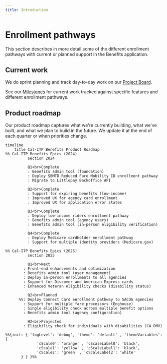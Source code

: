```yaml
---
title: Introduction
---
```


# Enrollment pathways

This section describes in more detail some of the different enrollment pathways with current or planned support in the Benefits application.

## Current work

We do sprint planning and track day-to-day work on our [Project Board][board].

See our [Milestones][milestones] for current work tracked against specific features and different enrollment pathways.

## Product roadmap

Our product roadmap captures what we're currently building, what we've built, and what we plan to build in the future. We update it at the end of each quarter or when priorities change.

```mermaid
timeline
    title Cal-ITP Benefits Product Roadmap
%% Cal-ITP Benefits Epics (2024)
          section 2024

          Q1<br>Complete
          : Benefits admin tool (foundation)
          : Deploy SBMTD Reduced Fare Mobility ID enrollment pathway
          : Migrate to Littlepay Backoffice API

          Q2<br>Complete
          : Support for expiring benefits (low-income)
          : Improved UX for agency card enrollment
          : Improved UX for application error states

          Q3<br>Complete
          : Deploy low-income riders enrollment pathway
          : Benefits admin tool (agency users)
          : Benefits admin tool (in-person eligibility verification)

          Q4<br>Complete
          : Deploy Medicare cardholder enrollment pathway
          : Support for multiple identity providers (Medicare.gov)

%% Cal-ITP Benefits Epics (2025)
          section 2025

          Q1<br>Next
        : Front-end enhancements and optimization
        : Benefits admin tool (user management)
        : Deploy in-person enrollments to all agencies
        : Support for Discover and American Express cards
        : Enhanced Veteran eligibility checks (disability status)

          Q2<br>Planned
      %%: Deploy Connect Card enrollment pathway to SACOG agencies
        : Support for multiple fare processors (Enghouse)
        : Single eligibility check across multiple benefit options
        : Benefits admin tool (agency configuration)

          H2<br>Projected
        : Eligibility check for individuals with disabilities (CA DMV)

%%{init: { 'logLevel': 'debug', 'theme': 'default' , 'themeVariables': {
              'cScale0': 'orange' , 'cScaleLabel0': 'black',
              'cScale1': 'yellow' , 'cScaleLabel1': 'black',
              'cScale2': 'green' , 'cScaleLabel2': 'white'
       } } }%%
```
[board]: https://github.com/orgs/cal-itp/projects/8/views/1
[milestones]: https://github.com/cal-itp/benefits/milestones
